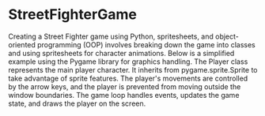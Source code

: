 # StreetFighterGame

Creating a Street Fighter game using Python, spritesheets, and object-oriented programming (OOP) involves breaking down the game into classes and using spritesheets for character animations. Below is a simplified example using the Pygame library for graphics handling.
The Player class represents the main player character. It inherits from pygame.sprite.Sprite to take advantage of sprite features.
The player's movements are controlled by the arrow keys, and the player is prevented from moving outside the window boundaries.
The game loop handles events, updates the game state, and draws the player on the screen.
